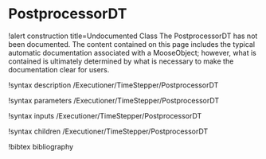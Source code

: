 <!-- MOOSE Documentation Stub: Remove this when content is added. -->

# PostprocessorDT

!alert construction title=Undocumented Class
The PostprocessorDT has not been documented. The content contained on this page includes the
typical automatic documentation associated with a MooseObject; however, what is contained is
ultimately determined by what is necessary to make the documentation clear for users.

!syntax description /Executioner/TimeStepper/PostprocessorDT

!syntax parameters /Executioner/TimeStepper/PostprocessorDT

!syntax inputs /Executioner/TimeStepper/PostprocessorDT

!syntax children /Executioner/TimeStepper/PostprocessorDT

!bibtex bibliography
